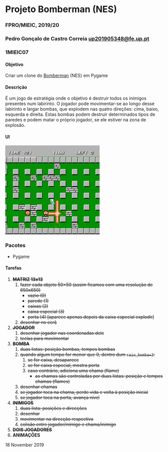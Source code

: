 # Projeto Bomberman (NES)
### FPRO/MIEIC, 2019/20
### Pedro Gonçalo de Castro Correia up201905348@fe.up.pt
### 1MIEIC07 

#### Objetivo

Criar um clone do [Bomberman](https://www.retrogames.cz/play_085-NES.php) (NES) em Pygame

#### Descrição

É um jogo de estratégia onde o objetivo é destruir todos os inimigos presentes num labirinto.
O jogador pode movimentar-se ao longo desse labirinto e largar bombas, que explodem nas quatro
direções: cima, baixo, esquerda e direita. Estas bombas podem destruir determinados tipos de paredes
e podem matar o próprio jogador, se ele estiver na zona de explosão.

#### UI

![](ui.gif)

### Pacotes

- Pygame

#### Tarefas

1. ~~**MATRIZ 13x13**~~
   1. ~~fazer cada objeto 50×50 (assim ficamos com uma resolução de 650x650)~~
      * ~~vazio (0)~~
      * ~~parede (1)~~
      * ~~caixas (2)~~
      * ~~caixa especial (3)~~
      * ~~porta (4) [aparece apenas depois da caixa especial explodir]~~
   1. ~~desenhar no ecrã~~
1. ~~**JOGADOR**~~
   1. ~~desenhar jogador nas coordenadas dele~~
   1. ~~teclas para movimentar~~
1. ~~**BOMBA**~~
   1. ~~duas listas: posição bombas, tempos bombas~~
   1. ~~quando algum tempo for menor que 0, dentro dum `raio_bomba=3`:~~
      1. ~~se for caixa, desaparece~~
      1. ~~se for caixa especial, mostra porta~~
      1. ~~caso contrário, adiciona uma chama (flame)~~
         * ~~as chamas são controladas por duas listas: posição e tempos chamas (flames)~~
   1. ~~desenhar chamas~~
   1. ~~se jogador toca na chama, perde vida e volta à posição inicial~~
   1. ~~se jogador toca na porta, avança nível~~
1. ~~**INIMIGOS**~~
   1. ~~duas lista: posições e direcções~~
   1. ~~desenhar~~
   1. ~~movimentar na direcção respectiva~~
   1. ~~colisão entre jogador/inimigo e chama/inimigo~~
1. ~~**DOIS JOGADORES**~~
1. **ANIMAÇÕES**

18 November 2019
